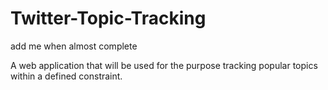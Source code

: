 # Twitter-Topic-Tracking
add me when almost complete

A web application that will be used for the purpose tracking popular topics within a defined constraint.
